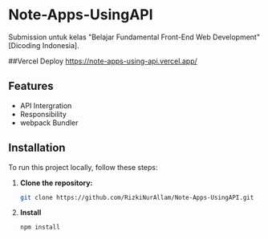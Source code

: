 # Note-Apps-UsingAPI

Submission untuk kelas "Belajar Fundamental Front-End Web Development" [Dicoding Indonesia].

##Vercel Deploy
https://note-apps-using-api.vercel.app/


## Features

  - API Intergration
  - Responsibility
  - webpack Bundler

## Installation

To run this project locally, follow these steps:

1. **Clone the repository:**
   ```bash
   git clone https://github.com/RizkiNurAllam/Note-Apps-UsingAPI.git

2. **Install**
   ```bash
   npm install



   
